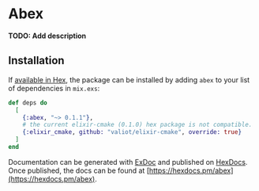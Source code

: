 # Abex

**TODO: Add description**

## Installation

If [available in Hex](https://hex.pm/docs/publish), the package can be installed
by adding `abex` to your list of dependencies in `mix.exs`:

```elixir
def deps do
  [
    {:abex, "~> 0.1.1"},
    # the current elixir-cmake (0.1.0) hex package is not compatible.
    {:elixir_cmake, github: "valiot/elixir-cmake", override: true}
  ]
end
```

Documentation can be generated with [ExDoc](https://github.com/elixir-lang/ex_doc)
and published on [HexDocs](https://hexdocs.pm). Once published, the docs can
be found at [https://hexdocs.pm/abex](https://hexdocs.pm/abex).

